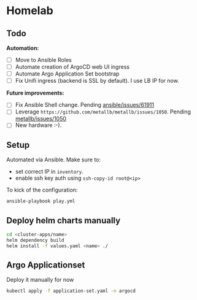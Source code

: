 # Homelab

## Todo

**Automation:**

- [ ] Move to Ansible Roles 
- [ ] Automate creation of ArgoCD web UI ingress
- [ ] Automate Argo Application Set bootstrap
- [ ] Fix Unifi ingress (backend is SSL by default). I use LB IP for now.

**Future improvements:**

- [ ] Fix Ansible Shell change. Pending [ansible/issues/61911](https://github.com/ansible/ansible/issues/61911)
- [ ] Leverage `https://github.com/metallb/metallb/issues/1050`. Pending [metallb/issues/1050](https://github.com/metallb/metallb/issues/1050)
- [ ] New hardware :-).

## Setup

Automated via Ansible. Make sure to:
- set correct IP in `inventory`. 
- enable ssh key auth using `ssh-copy-id root@<ip>` 

To kick of the configuration:

```sh
ansible-playbook play.yml
```

## Deploy helm charts manually

```sh
cd <cluster-apps/name>
helm dependency build
helm install -f values.yaml <name> ./
```

## Argo Applicationset

Deploy it manually for now

```sh
kubectl apply -f application-set.yaml -n argocd
```